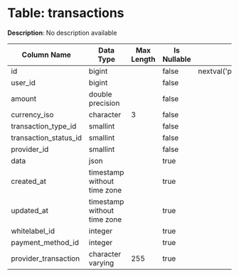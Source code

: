 # Table: transactions

**Description**: No description available

| Column Name | Data Type | Max Length | Is Nullable | Default | Primary Key | Foreign Key |
|-------------|-----------|------------|-------------|---------|-------------|-------------|
| id | bigint |  | false | nextval('pam.transactions_id_seq'::regclass) | transactions | transactions |
| user_id | bigint |  | false |  | transactions | users |
| amount | double precision |  | false |  |  |  |
| currency_iso | character | 3 | false |  | transactions | currencies |
| transaction_type_id | smallint |  | false |  | transactions | transaction_types |
| transaction_status_id | smallint |  | false |  | transactions | transaction_status |
| provider_id | smallint |  | false |  | transactions | providers |
| data | json |  | true |  |  |  |
| created_at | timestamp without time zone |  | true |  |  |  |
| updated_at | timestamp without time zone |  | true |  |  |  |
| whitelabel_id | integer |  | true |  | transactions | whitelabels |
| payment_method_id | integer |  | true |  |  |  |
| provider_transaction | character varying | 255 | true |  |  |  |
